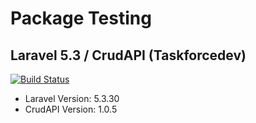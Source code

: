 # Package Testing
## Laravel 5.3 / CrudAPI (Taskforcedev)

[![Build Status](https://travis-ci.org/package-testing/laravel-53-crudapi.svg?branch=master)](https://travis-ci.org/package-testing/laravel-53-crudapi)

 * Laravel Version: 5.3.30
 * CrudAPI Version: 1.0.5